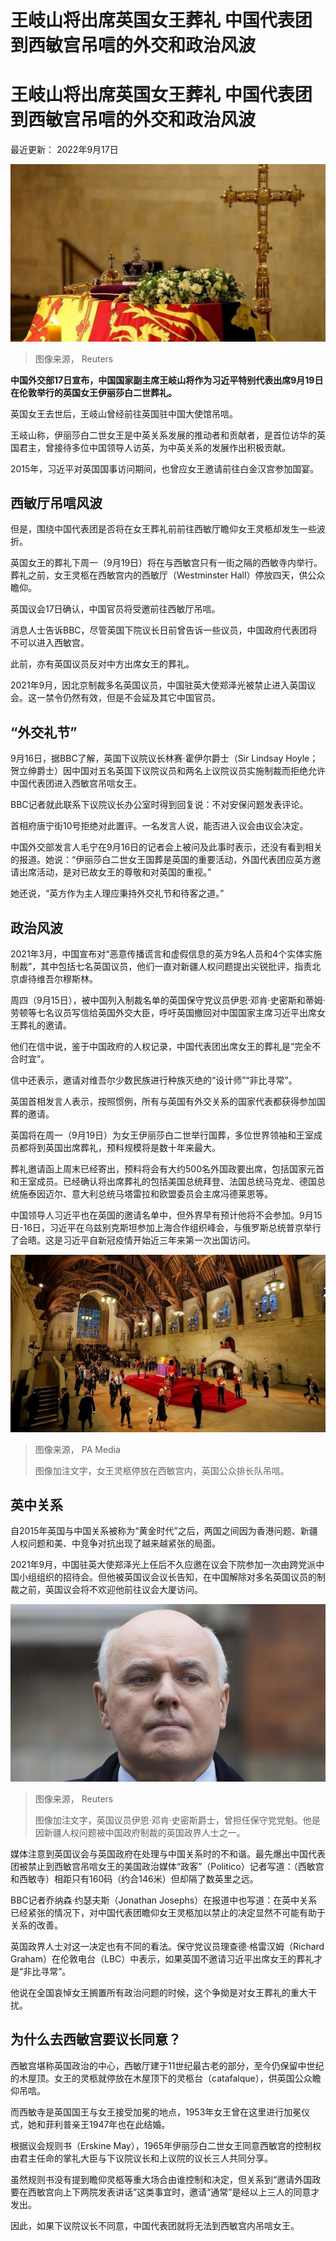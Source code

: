 # 王岐山将出席英国女王葬礼 中国代表团到西敏宫吊唁的外交和政治风波

#  王岐山将出席英国女王葬礼 中国代表团到西敏宫吊唁的外交和政治风波


最近更新： 2022年9月17日

![英国女王灵柩](_126754308_a6a6b905-370c-43ba-b1a7-7496215d0c8f.jpg)

> 图像来源，  Reuters

**中国外交部17日宣布，中国国家副主席王岐山将作为习近平特别代表出席9月19日在伦敦举行的英国女王伊丽莎白二世葬礼。**

英国女王去世后，王岐山曾经前往英国驻中国大使馆吊唁。

王岐山称，伊丽莎白二世女王是中英关系发展的推动者和贡献者，是首位访华的英国君主，曾接待多位中国领导人访英，为中英关系的发展作出积极贡献。

2015年，习近平对英国国事访问期间，也曾应女王邀请前往白金汉宫参加国宴。

##  西敏厅吊唁风波

但是，围绕中国代表团是否将在女王葬礼前前往西敏厅瞻仰女王灵柩却发生一些波折。

英国女王的葬礼下周一（9月19日）将在与西敏宫只有一街之隔的西敏寺内举行。葬礼之前，女王灵柩在西敏宫内的西敏厅（Westminster Hall）停放四天，供公众瞻仰。

英国议会17日确认，中国官员将受邀前往西敏厅吊唁。

消息人士告诉BBC，尽管英国下院议长日前曾告诉一些议员，中国政府代表团将不可以进入西敏宫。

此前，亦有英国议员反对中方出席女王的葬礼。

2021年9月，因北京制裁多名英国议员，中国驻英大使郑泽光被禁止进入英国议会。这一禁令仍然有效，但是不会延及其它中国官员。

##  “外交礼节”

9月16日，据BBC了解，英国下议院议长林赛·霍伊尔爵士（Sir Lindsay Hoyle；贺立绅爵士）因中国对五名英国下议院议员和两名上议院议员实施制裁而拒绝允许中国代表团进入西敏宫吊唁女王。

BBC记者就此联系下议院议长办公室时得到回复说：不对安保问题发表评论。

首相府唐宁街10号拒绝对此置评。一名发言人说，能否进入议会由议会决定。

中国外交部发言人毛宁在9月16日的记者会上被问及此事时表示，还没有看到相关的报道。她说：“伊丽莎白二世女王国葬是英国的重要活动，外国代表团应英方邀请出席活动，是对已故女王的尊敬和对英国的重视。”

她还说，“英方作为主人理应秉持外交礼节和待客之道。”

##  政治风波

2021年3月，中国宣布对“恶意传播谎言和虚假信息的英方9名人员和4个实体实施制裁”，其中包括七名英国议员，他们一直对新疆人权问题提出尖锐批评，指责北京虐待维吾尔穆斯林。

周四（9月15日），被中国列入制裁名单的英国保守党议员伊恩·邓肯·史密斯和蒂姆·劳顿等七名议员写信给英国外交大臣，呼吁英国撤回对中国国家主席习近平出席女王葬礼的邀请。

他们在信中说，鉴于中国政府的人权记录，中国代表团出席女王的葬礼是“完全不合时宜”。

信中还表示，邀请对维吾尔少数民族进行种族灭绝的“设计师”“非比寻常”。

英国首相发言人表示，按照惯例，所有与英国有外交关系的国家代表都获得参加国葬的邀请。

英国将在周一（9月19日）为女王伊丽莎白二世举行国葬，多位世界领袖和王室成员都将到英国出席葬礼，预料规模将是数十年来最大。

葬礼邀请函上周末已经寄出，预料将会有大约500名外国政要出席，包括国家元首和王室成员。已经确认将出席葬礼的包括美国总统拜登、法国总统马克龙、德国总统施泰因迈尔、意大利总统马塔雷拉和欧盟委员会主席冯德莱恩等。

中国领导人习近平也在英国的邀请名单中，但外界早有预计他将不会参加。9月15日-16日，习近平在乌兹别克斯坦参加上海合作组织峰会，与俄罗斯总统普京举行了会晤。这是习近平自新冠疫情开始近三年来第一次出国访问。

![西敏宫内供公众瞻仰吊唁的女王灵柩](_126739513_870ded5f2a47bd216bfed1e554208587ddf79237.jpg)

> 图像来源，  PA Media
>
> 图像加注文字，女王灵柩停放在西敏宫内，英国公众排长队吊唁。

##  英中关系

自2015年英国与中国关系被称为“黄金时代”之后，两国之间因为香港问题、新疆人权问题和美、中竞争对抗出现了越来越紧张的局面。

2021年9月，中国驻英大使郑泽光上任后不久应邀在议会下院参加一次由跨党派中国小组组织的招待会。但他被英国议会议长告知，在中国解除对多名英国议员的制裁之前，英国议会将不欢迎他前往议会大厦访问。

![英国议员伊恩·邓肯·史密斯](_120815501_032084065-1.jpg)

> 图像来源，  Reuters
>
> 图像加注文字，英国议员伊恩·邓肯·史密斯爵士，曾担任保守党党魁。他是因新疆人权问题被中国政府制裁的英国政界人士之一。

媒体注意到英国议会与英国政府在处理与中国关系时的不和谐。最先爆出中国代表团被禁止到西敏宫吊唁女王的美国政治媒体“政客”（Politico）记者写道：（西敏宫和西敏寺）相距只有160码（约合146米）但却隔了数英里之远。

BBC记者乔纳森·约瑟夫斯（Jonathan Josephs）在报道中也写道：在英中关系已经紧张的情况下，对中国代表团瞻仰女王灵柩加以禁止的决定显然不可能有助于关系的改善。

英国政界人士对这一决定也有不同的看法。保守党议员理查德·格雷汉姆（Richard Graham）在伦敦电台（LBC）中表示，如果英国不邀请习近平出席女王的葬礼才是“非比寻常”。

他说在全国哀悼女王搁置所有政治问题的时候，这个争拗是对女王葬礼的重大干扰。

##  为什么去西敏宫要议长同意？

西敏宫堪称英国政治的中心，西敏厅建于11世纪最古老的部分，至今仍保留中世纪的木屋顶。女王的灵柩就停放在木屋顶下的灵柩台（catafalque），供英国公众瞻仰吊唁。

而西敏寺是英国国王与女王接受加冕的地点，1953年女王曾在这里进行加冕仪式，她和菲利普亲王1947年也在此结婚。

根据议会规则书（Erskine May），1965年伊丽莎白二世女王同意西敏宫的控制权由君主任命的掌礼大臣与下议院议长和上议院的议长三人共同分享。

虽然规则书没有提到瞻仰灵柩等重大场合由谁控制和决定，但关系到“邀请外国政要在西敏宫向上下两院发表讲话”这类事宜时，邀请“通常”是经以上三人的同意才发出。

因此，如果下议院议长不同意，中国代表团就将无法到西敏宫内吊唁女王。


